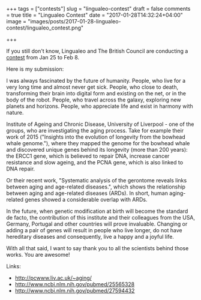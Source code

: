 +++
tags = ["contests"]
slug = "lingualeo-contest"
draft = false
comments = true
title = "Lingualeo Contest"
date = "2017-01-28T14:32:24+04:00"
image = "images/posts/2017-01-28-lingualeo-contest/lingualeo_contest.png"

+++

If you still don't know, Lingualeo and The British Council are conducting a
[contest](http://education.lingualeo.com/) from Jan 25 to Feb 8.

Here is my submission:

<!--more-->

I was always fascinated by the future of humanity. People, who live for a very
long time and almost never get sick. People, who close to death, transforming
their brain into digital form and existing on the net, or in the body of the
robot. People, who travel across the galaxy, exploring new planets and
horizons. People, who appreciate life and exist in harmony with nature.

Institute of Ageing and Chronic Disease, University of Liverpool - one of the
groups, who are investigating the aging process. Take for example their work of
2015 ("Insights into the evolution of longevity from the bowhead whale
genome."), where they mapped the genome for the bowhead whale and discovered
unique genes behind its longevity (more than 200 years): the ERCC1 gene, which
is believed to repair DNA, increase cancer resistance and slow ageing, and the
PCNA gene, which is also linked to DNA repair.

Or their recent work, "Systematic analysis of the gerontome reveals links
between aging and age-related diseases.", which shows the relationship between
aging and age-related diseases (ARDs). In short, human aging-related genes
showed a considerable overlap with ARDs.

In the future, when genetic modification at birth will become the standard de
facto, the contribution of this institute and their colleagues from the USA,
Germany, Portugal and other countries will prove invaluable. Changing or adding
a pair of genes will result in people who live longer, do not have hereditary
diseases and consequently, live a happy and a joyful life.

With all that said, I want to say thank you to all the scientists behind those
works. You are awesome!

Links:

- http://pcwww.liv.ac.uk/~aging/
- http://www.ncbi.nlm.nih.gov/pubmed/25565328
- http://www.ncbi.nlm.nih.gov/pubmed/27594432
